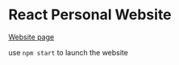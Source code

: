 # React Personal Website

[Website page](https://victor-wen-website.herokuapp.com/)

use `npm start` to launch the website
